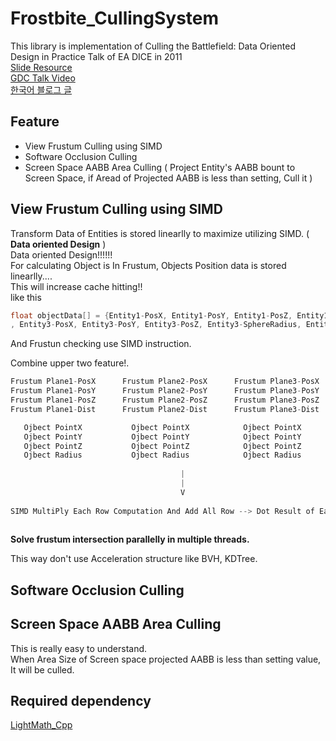 # Frostbite_CullingSystem

This library is implementation of Culling the Battlefield: Data Oriented Design in Practice Talk of EA DICE in 2011         
[Slide Resource](https://www.ea.com/frostbite/news/culling-the-battlefield-data-oriented-design-in-practice)      
[GDC Talk Video](https://www.gdcvault.com/play/1014491/Culling-the-Battlefield-Data-Oriented)        
[한국어 블로그 글](https://sungjjinkang.github.io/doom/2021/04/02/viewfrustumculling.html)

## Feature

- View Frustum Culling using SIMD
- Software Occlusion Culling
- Screen Space AABB Area Culling ( Project Entity's AABB bount to Screen Space, if Aread of Projected AABB is less than setting, Cull it )

## View Frustum Culling using SIMD
Transform Data of Entities is stored linearlly to maximize utilizing SIMD. ( **Data oriented Design** )     
Data oriented Design!!!!!!    
For calculating Object is In Frustum, Objects Position data is stored linearlly....    
This will increase cache hitting!!   
like this   
```c++
float objectData[] = {Entity1-PosX, Entity1-PosY, Entity1-PosZ, Entity1-SphereRadius(Bound Sphere), Entity2-PosX, Entity2-PosY, Entity2-PosZ, Entity2-SphereRadius,
, Entity3-PosX, Entity3-PosY, Entity3-PosZ, Entity3-SphereRadius, Entity4-PosX, Entity4-PosY, Entity4-PosZ, Entity4-SphereRadius}
```

And Frustun checking use SIMD instruction.   

Combine upper two feature!.    
```c++
Frustum Plane1-PosX      Frustum Plane2-PosX      Frustum Plane3-PosX      Frustum Plane4-PosX
Frustum Plane1-PosY      Frustum Plane2-PosY      Frustum Plane3-PosY      Frustum Plane4-PosY
Frustum Plane1-PosZ      Frustum Plane2-PosZ      Frustum Plane3-PosZ      Frustum Plane4-PosZ
Frustum Plane1-Dist      Frustum Plane2-Dist      Frustum Plane3-Dist      Frustum Plane4-Dist

   Ojbect PointX           Ojbect PointX            Ojbect PointX            Ojbect PointX
   Ojbect PointY           Ojbect PointY            Ojbect PointY            Ojbect PointY
   Ojbect PointZ           Ojbect PointZ            Ojbect PointZ            Ojbect PointZ
   Ojbect Radius           Ojbect Radius            Ojbect Radius            Ojbect Radius
   
                                      |
                                      |
                                      V
   
SIMD MultiPly Each Row Computation And Add All Row --> Dot Result of Each Plane and Object
   
```

**Solve frustum intersection parallelly in multiple threads.** 

This way don't use Acceleration structure like BVH, KDTree.      

## Software Occlusion Culling

## Screen Space AABB Area Culling

This is really easy to understand.    
When Area Size of Screen space projected AABB is less than setting value, It will be culled.

## Required dependency

[LightMath_Cpp](https://github.com/SungJJinKang/LightMath_Cpp)
